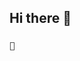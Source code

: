 ## Hi there 👋
### `🦫`
<br>
<!-- <details>
  <summary>
    열심히 공부하고 있어요!
  </summary>
  <br>
  <code><img height="35" src="https://skills.thijs.gg/icons?i=react&theme=light"></code>
  <code><img height="35" src="https://skills.thijs.gg/icons?i=js&theme=light"></code>
  <code><img height="35" src="https://skills.thijs.gg/icons?i=html&theme=light"></code>
  <code><img height="35" src="https://skills.thijs.gg/icons?i=css&theme=light"></code>
  <code><img height="35" src="https://skills.thijs.gg/icons?i=nodejs&theme=light"></code>
  <code><img height="35" src="https://skills.thijs.gg/icons?i=python&theme=light"></code>
</details>

 -->
